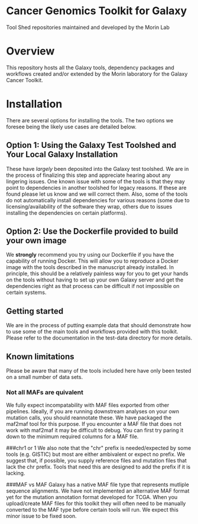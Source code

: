 # Cancer Genomics Toolkit for Galaxy
Tool Shed repositories maintained and developed by the Morin Lab

# Overview
This repository hosts all the Galaxy tools, dependency packages and workflows created and/or extended by the Morin laboratory for the Galaxy Cancer Toolkit. 

# Installation
There are several options for installing the tools. The two options we foresee being the likely use cases are detailed below. 

## Option 1: Using the Galaxy Test Toolshed and Your Local Galaxy Installation
These have *largely* been deposited into the Galaxy test toolshed. We are in the process of finalizing this step and appreciate hearing about any lingering issues. One known issue with some of the tools is that they may point to dependencies in another toolshed for legacy reasons. If these are found please let us know and we will correct them. Also, some of the tools do not automatically install dependencies for various reasons (some due to licensing/availability of the software they wrap, others due to issues installing the dependencies on certain platforms).

## Option 2: Use the Dockerfile provided to build your own image
We **strongly** recommend you try using our Dockerfile if you have the capability of running Docker. This will allow you to reproduce a Docker image with the tools described in the manuscript already installed. In principle, this should be a relatively painless way for you to get your hands on the tools without having to set up your own Galaxy server and get the dependencies right as that process can be difficult if not impossible on certain systems. 

## Getting started
We are in the process of putting example data that should demonstrate how to use some of the main tools and workflows provided with this toolkit. Please refer to the documentation in the test-data directory for more details. 

## Known limitations
Please be aware that many of the tools included here have only been tested on a small number of data sets. 

### Not all MAFs are quivalent
We fully expect incompatability with MAF files exported from other pipelines. Ideally, if you are running downstream analyses on your own mutation calls, you should reannotate these. We have packaged the maf2maf tool for this purpose. If you encounter a MAF file that does not work with maf2maf it may be difficult to debug. You can first try paring it down to the minimum required columns for a MAF file. 

###chr1 or 1
We also note that the "chr" prefix is needed/expected by some tools (e.g. GISTIC) but most are either ambivalent or expect no prefix. We suggest that, if possible, you supply reference files and mutation files that lack the chr prefix. Tools that need this are designed to add the prefix if it is lacking. 

###MAF vs MAF
Galaxy has a native MAF file type that represents mutliple sequence alignments. We have not implemented an alternative MAF format yet for the mutation annotation format developed for TCGA. When you upload/create MAF files for this toolkit they will often need to be manually converted to the MAF type before certain tools will run. We expect this minor issue to be fixed soon. 
